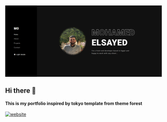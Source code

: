 ![This is my portfolio inspired by tokyo template from theme forest](https://github.com/mohamedelsaid72/Mo/blob/main/PortfolioTemplate.PNG?raw=true)
## Hi there 👋
#### This is my portfolio inspired by tokyo template from theme forest



[<img src='https://cdn.jsdelivr.net/npm/simple-icons@3.0.1/icons/icloud.svg' alt='website' height='40'>](https://mohamedelsaid72.github.io/Mo/)  

